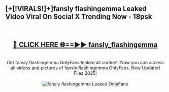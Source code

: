 <h2>[+[!VIRALS!]+]fansly flashingemma Leaked Video Viral On Social X Trending Now - 18psk</h2>
<br>
<div align="center">
<h2><a href="https://libra.edu.pl?fansly_flashingemma" rel="nofollow">🔴 CLICK HERE 🌐==►► fansly_flashingemma</a></h2>
<br>
Get fansly flashingemma OnlyFans leaked all content. Now you can access all videos and pictures of fansly flashingemma OnlyFans. New Updated Files 2025!
<br>
<br>
<a href="https://libra.edu.pl?fansly_flashingemma" rel="nofollow" data-target="animated-image.originalLink"><img src="https://i.ibb.co.com/WyWwxjT/player-gif2.gif" alt="fansly flashingemma Leaked OnlyFans" style="max-width: 100%; display: inline-block;" data-target="animated-image.originalImage"></a>
</div>
<br>